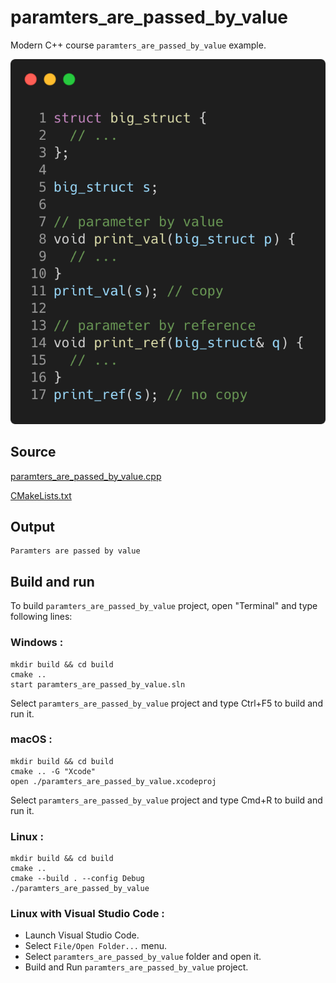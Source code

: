 # paramters_are_passed_by_value

Modern C++ course `paramters_are_passed_by_value` example.

![paramters_are_passed_by_value](../../../../docs/pictures/language_basics/paramters_are_passed_by_value.png)

## Source

[paramters_are_passed_by_value.cpp](paramters_are_passed_by_value.cpp)

[CMakeLists.txt](CMakeLists.txt)

## Output

```
Paramters are passed by value
```

## Build and run

To build `paramters_are_passed_by_value` project, open "Terminal" and type following lines:

### Windows :

``` shell
mkdir build && cd build
cmake .. 
start paramters_are_passed_by_value.sln
```

Select `paramters_are_passed_by_value` project and type Ctrl+F5 to build and run it.

### macOS :

``` shell
mkdir build && cd build
cmake .. -G "Xcode"
open ./paramters_are_passed_by_value.xcodeproj
```

Select `paramters_are_passed_by_value` project and type Cmd+R to build and run it.

### Linux :

``` shell
mkdir build && cd build
cmake .. 
cmake --build . --config Debug
./paramters_are_passed_by_value
```

### Linux with Visual Studio Code :

* Launch Visual Studio Code.
* Select `File/Open Folder...` menu.
* Select `paramters_are_passed_by_value` folder and open it.
* Build and Run `paramters_are_passed_by_value` project.
